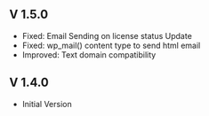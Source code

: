 ## V 1.5.0

- Fixed: Email Sending on license status Update
- Fixed: wp_mail() content type to send html email
- Improved: Text domain compatibility

## V 1.4.0

- Initial Version
